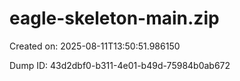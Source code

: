 # eagle-skeleton-main.zip

Created on: 2025-08-11T13:50:51.986150

Dump ID: 43d2dbf0-b311-4e01-b49d-75984b0ab672
